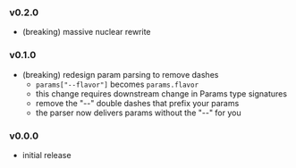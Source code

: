 
### v0.2.0
- (breaking) massive nuclear rewrite

### v0.1.0
- (breaking) redesign param parsing to remove dashes
    - `params["--flavor"]` becomes `params.flavor`
    - this change requires downstream change in Params type signatures
    - remove the "--" double dashes that prefix your params
    - the parser now delivers params without the "--" for you

### v0.0.0
- initial release
